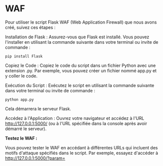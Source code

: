 #  WAF

Pour utiliser le script Flask WAF (Web Application Firewall) que nous avons créé, suivez ces étapes :

Installation de Flask : Assurez-vous que Flask est installé. Vous pouvez l'installer en utilisant la commande suivante dans votre terminal ou invite de commande :

```
pip install Flask
```

Copiez le Code : Copiez le code du script dans un fichier Python avec une extension .py. Par exemple, vous pouvez créer un fichier nommé app.py et y coller le code.

Exécution du Script : Exécutez le script en utilisant la commande suivante dans votre terminal ou invite de commande :

```
python app.py
```

Cela démarrera le serveur Flask.

Accédez à l'Application : Ouvrez votre navigateur et accédez à l'URL http://127.0.0.1:5000/ (ou à l'URL spécifiée dans la console après avoir démarré le serveur).

**Testez le WAF :**

Vous pouvez tester le WAF en accédant à différentes URLs qui incluent des motifs d'attaque spécifiés dans le script. Par exemple, essayez d'accéder à http://127.0.0.1:5000/?param=<script> pour tester la protection contre les attaques XSS.

**Observez la Réponse du WAF :**

Si une attaque est détectée, le serveur Flask renverra une réponse JSON indiquant que la requête a été bloquée par le WAF, ainsi qu'un code d'erreur HTTP 403.

**Personnalisez le WAF (Facultatif) :**

Si nécessaire, vous pouvez personnaliser la liste attack_patterns dans le script en ajoutant ou supprimant des motifs d'attaque selon vos besoins spécifiques.

N'oubliez pas que ce script est un exemple basique et ne couvre pas tous les aspects de la sécurité d'une application. Dans un environnement de production, vous voudrez peut-être explorer des solutions de sécurité plus robustes et bien établies, en utilisant des outils tels que des pare-feu applicatifs Web (WAF) tiers, des services de sécurité gérés, etc

## Intégrer un WAF (Web Application Firewall) à l'architecture d'une application web

Intégrer un WAF (Web Application Firewall) à l'architecture d'une application web en Python peut se faire de plusieurs manières en fonction de l'infrastructure et des besoins spécifiques de l'application. Voici quelques approches générales :

**Middleware dans le Framework Web :**

Si votre application web utilise un framework tel que Flask ou Django, vous pouvez intégrer le WAF en tant que middleware dans le framework.
Dans le cas de Flask, comme nous l'avons vu précédemment, vous pouvez utiliser @app.before_request pour exécuter du code avant chaque requête. Ceci peut servir à effectuer des vérifications de sécurité, y compris celles d'un WAF.

**Reverse Proxy :**

Placez le WAF en tant que reverse proxy devant votre serveur web principal. Les reverse proxies tels que Nginx ou Apache peuvent être configurés pour agir comme des pare-feu applicatifs Web.
Le WAF interceptera les requêtes avant qu'elles n'atteignent votre application et les inspectera pour détecter d'éventuelles attaques.

**Service Cloud WAF :**

Utilisez un service de sécurité cloud qui propose des fonctionnalités de WAF. Certains fournisseurs de services cloud offrent des solutions WAF en tant que service géré.
Configurez votre application pour acheminer le trafic web via ce service cloud.
Middleware personnalisé dans le Framework Web :

Si votre application utilise un framework web personnalisé, vous pouvez créer un middleware personnalisé pour gérer la sécurité, y compris les aspects du WAF.
Assurez-vous que le middleware est correctement configuré pour être exécuté avant le traitement de la requête.
Voici un exemple de middleware générique pour Flask qui pourrait être utilisé comme point de départ pour une intégration de WAF :

```python

from flask import Flask, request, jsonify
import re

app = Flask(__name__)

# Liste des attaques à bloquer avec des expressions régulières
attack_patterns = {
    # ... (comme défini précédemment)
}

# Middleware Flask pour le WAF
@app.before_request
def waf_protection():
    for attack, patterns in attack_patterns.items():
        if any(re.search(pattern, request.url, re.IGNORECASE) for pattern in patterns):
            return jsonify(error=f"Blocked by WAF: {attack}"), 403

# Route d'exemple
@app.route('/')
def index():
    return 'Hello, World!'

if __name__ == '__main__':
    app.run(debug=True)

```

Notez que cette approche générique nécessite une adaptation en fonction de la complexité de votre application et des attaques spécifiques que vous souhaitez détecter. Les solutions de sécurité doivent être intégrées de manière à ne pas compromettre la fonctionnalité de l'application tout en fournissant une protection adéquate contre les menaces.

## Exemples d'URLs pour Tester le WAF

| URL d'Exemple                                  | Attaque Détectée        | Réponse Attendue                                      | Explications et Commentaires                                     |
|-----------------------------------------------|------------------------|-------------------------------------------------------|-----------------------------------------------------------------|
| `http://127.0.0.1:5000/?param=select`         | SQL Injection          | `{"error": "Blocked by WAF: SQLInjection"}`           | Tentative d'injection SQL avec le mot-clé `select` dans l'URL   |
| `http://127.0.0.1:5000/?param=<script>`       | XSS                    | `{"error": "Blocked by WAF: XSS"}`                   | Tentative d'injection de script XSS dans l'URL                |
| `http://127.0.0.1:5000/?param=;ls`            | Command Injection      | `{"error": "Blocked by WAF: CommandInjection"}`      | Tentative d'injection de commande avec le point-virgule       |
| `http://127.0.0.1:5000/?param=../../etc/passwd`| Path Traversal         | `{"error": "Blocked by WAF: PathTraversal"}`         | Tentative de traversée de chemin vers /etc/passwd             |
| `http://127.0.0.1:5000/?param=file:///etc/passwd`| Remote Code Execution | `{"error": "Blocked by WAF: RemoteCodeExecution"}` | Tentative d'exécution de code à distance avec `file://`       |
| `http://127.0.0.1:5000/?param=%0D%0ASet-Cookie`| HTTP Response Splitting| `{"error": "Blocked by WAF: HTTPResponseSplitting"}`| Tentative de division de la réponse HTTP avec des caractères spéciaux |
| `http://127.0.0.1:5000/?param=<!ENTITY`        | XML External Entity    | `{"error": "Blocked by WAF: XMLExternalEntity"}`    | Tentative d'injection d'entité XML externe                    |
| `http://127.0.0.1:5000/?param=http://localhost`| Server Side Request Forgery | `{"error": "Blocked by WAF: ServerSideRequestForgery"}` | Tentative de requête côté serveur avec une URL locale         |
| `http://127.0.0.1:5000/?param=_csrf_token`     | Cross-Site Request Forgery | `{"error": "Blocked by WAF: CrossSiteRequestForgery"}` | Tentative de CSRF avec un paramètre `_csrf_token`             |
| `http://127.0.0.1:5000/?param=%0D%0A`          | HTTP Response Splitting | `{"error": "Blocked by WAF: HTTPResponseSplitting"}`| Tentative de division de la réponse HTTP avec des caractères spéciaux |
| `http://127.0.0.1:5000/?param=<?php echo "Hello"; ?>` | Server Side Scripting | `{"error": "Blocked by WAF: ServerSideScripting"}`  | Tentative d'injection de script côté serveur avec PHP         |
| `http://127.0.0.1:5000/?param={{2+2}}`         | Server Side Template Injection | `{"error": "Blocked by WAF: ServerSideTemplateInjection"}` | Tentative d'injection de template côté serveur avec Jinja2 |
| `http://127.0.0.1:5000/?param=pickle.loads`    | Insecure Deserialization | `{"error": "Blocked by WAF: InsecureDeserialization"}` | Tentative d'injection de désérialisation non sécurisée avec Pickle |
| `http://127.0.0.1:5000/?param=/etc/passwd`     | Insecure Direct Object Reference | `{"error": "Blocked by WAF: InsecureDirectObjectReference"}` | Tentative d'accéder à un objet direct sans validation |
| `http://127.0.0.1:5000/?param=redirect:`      | Unvalidated Redirects and Forwards | `{"error": "Blocked by WAF: UnvalidatedRedirectsAndForwards"}` | Tentative de redirection non validée avec le préfixe `redirect:` |
| `http://127.0.0.1:5000/?param=ng-bind-html`   | Cross-Site Scripting AngularJS | `{"error": "Blocked by WAF: CrossSiteScriptingAngularJS"}` | Tentative d'injection XSS avec ng-bind-html dans AngularJS     |
| `http://127.0.0.1:5000/?param=dangerouslySetInnerHTML` | Cross-Site Scripting React | `{"error": "Blocked by WAF: CrossSiteScriptingReact"}` | Tentative d'injection XSS avec dangerouslySetInnerHTML dans React |
| `http://127.0.0.1:5000/?param=%7B%7B2%2B2%7D%7D` | Server Side Template Injection (Encoded) | `{"error": "Blocked by WAF: ServerSideTemplateInjection"}` | Tentative d'injection de template côté serveur encodée avec URL |
| `http://127.0.0.1:5000/?param=pickle.dumps`   | Autres Méthodes Pickle  | `{"error": "Blocked by WAF: InsecureDeserialization"}` | Tentative d'utilisation d'autres méthodes de Pickle pour contourner la désérialisation sécurisée |

## Intégrer Nginx en tant que WAF (Web Application Firewall) 

Intégrer Nginx en tant que WAF (Web Application Firewall) peut être réalisé en utilisant le module Nginx ModSecurity. ModSecurity est un pare-feu d'application web open source qui peut être utilisé pour détecter et prévenir diverses attaques web. Voici les étapes pour configurer Nginx avec ModSecurity en tant que WAF :

Étapes Générales :

**Installer Nginx avec ModSecurity :**

Assurez-vous que Nginx est installé sur votre serveur.

Installez ModSecurity. La manière précise dépend de votre système d'exploitation. Pour Ubuntu, vous pouvez utiliser la commande suivante :

```bash
sudo apt-get install libnginx-modsecurity
```

**Configurer ModSecurity :**

La configuration de ModSecurity se trouve généralement dans /etc/nginx/modsecurity.

Créez ou modifiez le fichier de configuration principal de ModSecurity, par exemple, /etc/nginx/modsecurity/modsecurity.conf. Assurez-vous que SecRuleEngine est réglé sur On pour activer ModSecurity.

```nginx
SecRuleEngine On
```
Configurez d'autres règles de sécurité selon vos besoins dans le même fichier ou dans des fichiers inclus.

Configurer Nginx pour Utiliser ModSecurity :

Dans la configuration Nginx principale (généralement /etc/nginx/nginx.conf), ajoutez la ligne suivante dans le bloc http pour charger le module ModSecurity :

```nginx
load_module modules/ngx_http_modsecurity_module.so;
```
Ajoutez la configuration ModSecurity dans le bloc server de votre site :

```nginx

server {
    # ... Autres configurations ...

    location / {
        ModSecurityEnabled on;
        ModSecurityConfig modsecurity.conf;
        # ... Autres configurations ...
    }
}
```

Redémarrez Nginx :

Après avoir apporté des modifications à la configuration, redémarrez Nginx pour appliquer les changements.

```bash
sudo service nginx restart
```

Notes Importantes :
Assurez-vous de tester soigneusement votre application après avoir activé ModSecurity. Certaines règles peuvent interférer avec le fonctionnement normal de votre application.
Surveillez les logs de ModSecurity (généralement situés dans /var/log/nginx/error.log ou /var/log/modsec_audit.log) pour détecter des événements de sécurité.
Personnalisation des Règles ModSecurity :
Vous pouvez personnaliser les règles ModSecurity pour répondre aux besoins spécifiques de votre application. Les règles sont généralement configurées dans des fichiers .conf dans le répertoire de configuration de ModSecurity.

Documentation Supplémentaire :
Documentation ModSecurity pour Nginx
ModSecurity Reference Manual
Ces étapes devraient vous aider à configurer Nginx avec ModSecurity en tant que WAF pour votre application web.
